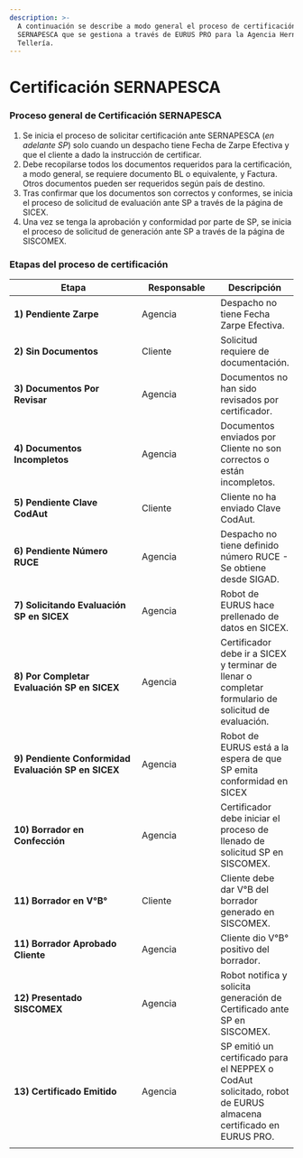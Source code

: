 ```yaml
---
description: >-
  A continuación se describe a modo general el proceso de certificación
  SERNAPESCA que se gestiona a través de EURUS PRO para la Agencia Hernán
  Tellería.
---
```


# Certificación SERNAPESCA



### Proceso general de Certificación SERNAPESCA

1. Se inicia el proceso de solicitar certificación ante SERNAPESCA (_en adelante SP_) solo cuando un despacho tiene Fecha de Zarpe Efectiva y que el cliente a dado la instrucción de certificar.
2. Debe recopilarse todos los documentos requeridos para la certificación, a modo general, se requiere documento BL o equivalente, y Factura. Otros documentos pueden ser requeridos según país de destino.
3. Tras confirmar que los documentos son correctos y conformes, se inicia el proceso de solicitud de evaluación ante SP a través de la página de SICEX.
4. Una vez se tenga la aprobación y conformidad por parte de SP, se inicia el proceso de solicitud de generación ante SP a través de la página de SISCOMEX.



### Etapas del proceso de certificación



<table><thead><tr><th width="278.3333333333333">Etapa</th><th width="138">Responsable</th><th>Descripción</th></tr></thead><tbody><tr><td><strong>1) Pendiente Zarpe</strong></td><td>Agencia</td><td>Despacho no tiene Fecha Zarpe Efectiva.</td></tr><tr><td><strong>2) Sin Documentos</strong></td><td>Cliente</td><td>Solicitud requiere de documentación.</td></tr><tr><td><strong>3) Documentos Por Revisar</strong></td><td>Agencia</td><td>Documentos no han sido revisados por certificador.</td></tr><tr><td><strong>4) Documentos Incompletos</strong></td><td>Agencia</td><td>Documentos enviados por Cliente no son correctos o están incompletos.</td></tr><tr><td><strong>5) Pendiente Clave CodAut</strong></td><td>Cliente</td><td>Cliente no ha enviado Clave CodAut.</td></tr><tr><td><strong>6) Pendiente Número RUCE</strong></td><td>Agencia</td><td>Despacho no tiene definido número RUCE - Se obtiene desde SIGAD.</td></tr><tr><td><strong>7) Solicitando Evaluación SP en SICEX</strong></td><td>Agencia</td><td>Robot de EURUS hace prellenado de datos en SICEX.</td></tr><tr><td><strong>8) Por Completar Evaluación SP en SICEX</strong></td><td>Agencia</td><td>Certificador debe ir a SICEX y terminar de llenar o completar formulario de solicitud de evaluación.</td></tr><tr><td><strong>9) Pendiente Conformidad Evaluación SP en SICEX</strong></td><td>Agencia</td><td>Robot de EURUS está a la espera de que SP emita conformidad en SICEX</td></tr><tr><td><strong>10) Borrador en Confección</strong></td><td>Agencia</td><td>Certificador debe iniciar el proceso de llenado de solicitud SP en SISCOMEX.</td></tr><tr><td><strong>11) Borrador en V°B°</strong></td><td>Cliente</td><td>Cliente debe dar V°B del borrador generado en SISCOMEX.</td></tr><tr><td><strong>11) Borrador Aprobado Cliente</strong></td><td>Agencia</td><td>Cliente dio V°B° positivo del borrador.</td></tr><tr><td><strong>12) Presentado SISCOMEX</strong></td><td>Agencia</td><td>Robot notifica y solicita generación de Certificado ante SP en SISCOMEX.</td></tr><tr><td><strong>13) Certificado Emitido</strong></td><td>Agencia</td><td>SP emitió un certificado para el NEPPEX o CodAut solicitado, robot de EURUS almacena certificado en EURUS PRO.</td></tr><tr><td></td><td></td><td></td></tr></tbody></table>

